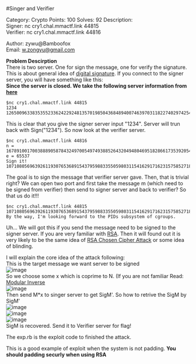 #Singer and Verifier

Category: Crypto Points: 100 Solves: 92 Description:  
Signer: nc cry1.chal.mmactf.link 44815  
Verifier: nc cry1.chal.mmactf.link 44816  

Author: zywu@Bamboofox  
Email: w.zongyu@gmail.com  

**Problem Descirption**  
There is two server. One for sign the message, one for verify the signature. This is about general idea of [digital signature](https://en.wikipedia.org/wiki/Digital_signature). If you connect to the signer server, you will have something like this:  
**Since the server is closed. We take the following server information from [here](https://github.com/smokeleeteveryday/CTF_WRITEUPS/tree/master/2015/MMACTF/crypto/signerverifier)**  

```
$nc cry1.chal.mmactf.link 44815
1234
126500963383535523362422924813570198504368489400746397031182274029742549857996545699890486143555204412107191370721377288720744197999437743673395598519189494683098886868733633814783755962191762295825481720826404197724774063414955423222607128807811029259753833850658565679707331824250463952223440882461917812348
```  
This is clear that you give the signer server input "1234". Server will trun back with Sign("1234"). So now look at the verifier server.  

```
$nc cry1.chal.mmactf.link 44816
n = 167891001700388890587843249700549749388526432049480469518286617353920544258774519927209158925778143308323065254691520342763823691453238628056767074647261280532853686188135635704146982794597383205258532849509382400026732518927013916395873932058316105952437693180982367272310066869071042063581536335953290566509
e = 65537
Sign it!
107108056963926119307653689154379598833550598031154162917162315758527187945122022207634177035686529281496908832607092667606369706299100204708802542148796371841158674597117510610317948171940682385931628021629686
```  
The goal is to sign the message that verifier server gave. Then, that is trivial right? We can open two port and first take the message m (which need to be signed from verifier) then send to signer server and back to verifier? So that us do it!!!  

```
$nc cry1.chal.mmactf.link 44815
107108056963926119307653689154379598833550598031154162917162315758527187945122022207634177035686529281496908832607092667606369706299100204708802542148796371841158674597117510610317948171940682385931628021629686
By the way, I'm looking forward to the PIDs subsystem of cgroups.
```  

Uh... We will got this if you send the message need to be signed to the signer server. If you are very familiar with [RSA](https://en.wikipedia.org/wiki/RSA_(cryptosystem)). Then it will found out it is very likely to be the same idea of [RSA Chosen Cipher Attack](https://github.com/zongyuwu/RSA_ChosenCiphertextAttack) or some idea of blinding.  
  
I will explain the core idea of the attack following:  
This is the target message we want server to be signed  
![image](https://github.com/zongyuwu/CTFWriteUp/blob/master/MMA-2015/SingerandVerifier/source/Tex2Img_1441676759.jpg)  
So we choose some x which is coprime to N. (If you are not familiar Read: [Modular Inverse](https://en.wikipedia.org/wiki/Modular_multiplicative_inverse)  
![image](https://github.com/zongyuwu/CTFWriteUp/blob/master/MMA-2015/SingerandVerifier/source/Tex2Img_1441677090.jpg)  
Then send M*x to singer server to get SigM'. So how to retrive the SigM by SigM'  
![image](https://github.com/zongyuwu/CTFWriteUp/blob/master/MMA-2015/SingerandVerifier/source/Tex2Img_1441677267.jpg)  
![image](https://github.com/zongyuwu/CTFWriteUp/blob/master/MMA-2015/SingerandVerifier/source/Tex2Img_1441677344.jpg)  
![image](https://github.com/zongyuwu/CTFWriteUp/blob/master/MMA-2015/SingerandVerifier/source/Tex2Img_1441677381.jpg)  
SigM is recovered. Send it to Verifier server for flag!  
  
The exp.rb is the exploit code to finished the attack.  

This is a good example of exploit when the system is not padding. **You should padding securly when using RSA**


